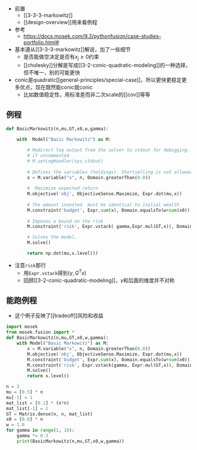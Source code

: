- 前置
  - [[3-3-3-markowitz]]
  - [[design-overview]]用来看例程
- 参考
  - https://docs.mosek.com/9.3/pythonfusion/case-studies-portfolio.html#
- 基本遵从[[3-3-3-markowitz]]解说，加了一些细节
  - 是否能做空决定是否有$x_j\ge 0$约束
  - [[cholesky]]分解是写成[[3-2-conic-quadratic-modeling]]的一种选择，但不唯一，别的可能更快
- conic是quadratic[[general-principles/special-case]]，所以更快更稳定更多优点，现在既然能conic就conic
  - 比如数值稳定性，用标准差而非二次scale的[[cov]]等等
## 例程
```python
def BasicMarkowitz(n,mu,GT,x0,w,gamma):
    
    with  Model("Basic Markowitz") as M:

        # Redirect log output from the solver to stdout for debugging. 
        # if uncommented.
        # M.setLogHandler(sys.stdout) 
        
        # Defines the variables (holdings). Shortselling is not allowed.
        x = M.variable("x", n, Domain.greaterThan(0.0))
        
        #  Maximize expected return
        M.objective('obj', ObjectiveSense.Maximize, Expr.dot(mu,x))
        
        # The amount invested  must be identical to initial wealth
        M.constraint('budget', Expr.sum(x), Domain.equalsTo(w+sum(x0)))
        
        # Imposes a bound on the risk
        M.constraint('risk', Expr.vstack( gamma,Expr.mul(GT,x)), Domain.inQCone())

        # Solves the model.
        M.solve()

        return np.dot(mu,x.level())
```
- 注意`risk`那行
  - 用`Expr.vstack`得到$(\gamma, G^T x)$
  - 回顾[[3-2-conic-quadratic-modeling]]，$\gamma$和后面的维度并不对称
## 能跑例程
- 这个例子反映了[[tradeoff]]风险和收益
```python
import mosek
from mosek.fusion import *
def BasicMarkowitz(n,mu,GT,x0,w,gamma):
    with Model("Basic Markowitz") as M:
        x = M.variable("x", n, Domain.greaterThan(0.0))
        M.objective('obj', ObjectiveSense.Maximize, Expr.dot(mu,x))
        M.constraint('budget', Expr.sum(x), Domain.equalsTo(w+sum(x0)))
        M.constraint('risk', Expr.vstack(gamma, Expr.mul(GT,x)), Domain.inQCone())
        M.solve()
        return x.level()

n = 3
mu = [0.5] * n
mu[-1] = 1
mat_list = [0.1] * (n*n)
mat_list[-1] = 2
GT = Matrix.dense(n, n, mat_list)
x0 = [0.0] * n
w = 1.0
for gamma in range(1, 10):
    gamma *= 0.3
    print(BasicMarkowitz(n,mu,GT,x0,w,gamma))
```